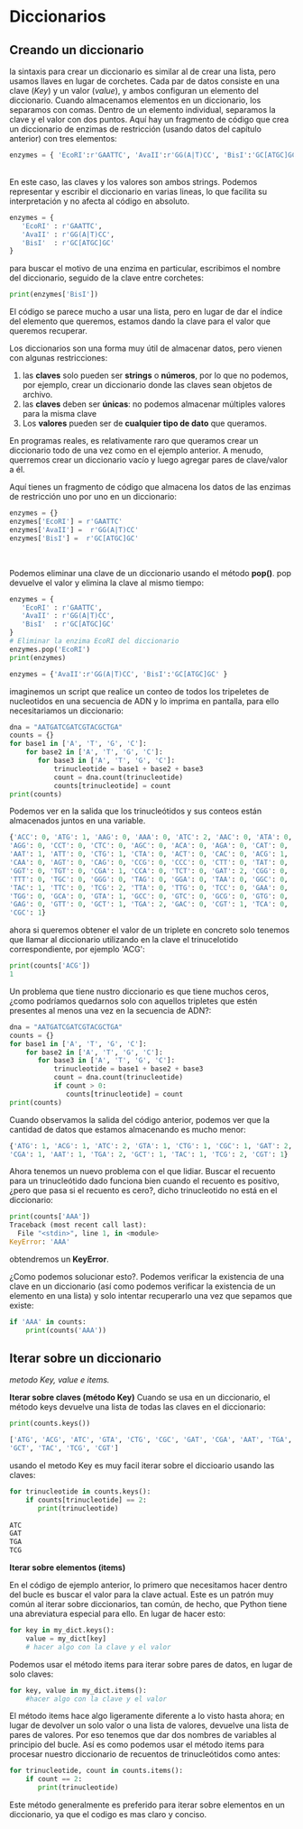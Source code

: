 # Diccionarios


Creando un diccionario
----------------------

la sintaxis para crear un diccionario es similar al de crear una lista, pero usamos llaves en lugar de corchetes. Cada par de datos consiste en una clave (*Key*) y un valor (*value*), y ambos configuran un elemento del diccionario. Cuando almacenamos elementos en un diccionario, los separamos con comas. Dentro de un elemento individual, separamos la clave y el valor con dos puntos. Aquí hay un fragmento de código que crea un diccionario de enzimas de restricción (usando datos del capítulo anterior) con tres elementos:

```python
enzymes = { 'EcoRI':r'GAATTC', 'AvaII':r'GG(A|T)CC', 'BisI':'GC[ATGC]GC' }
```
<br>
En este caso, las claves y los valores son ambos strings. Podemos representar y escribir el diccionario en varias lineas, lo que facilita su interpretación y no afecta al código en absoluto.

```python
enzymes = {
   'EcoRI' : r'GAATTC',
   'AvaII' : r'GG(A|T)CC',
   'BisI'  : r'GC[ATGC]GC'
}
```

para buscar el motivo de una enzima en particular, escribimos el nombre del diccionario, seguido de la clave entre corchetes:

```python
print(enzymes['BisI'])
```
El código se parece mucho a usar una lista, pero en lugar de dar el índice del elemento que queremos, estamos dando la clave para el valor que queremos recuperar.

Los diccionarios son una forma muy útil de almacenar datos, pero vienen con algunas restricciones:

1. las **claves** solo pueden ser **strings** o **números**, por lo que no podemos, por ejemplo, crear un diccionario donde las claves sean objetos de archivo. 
1. las **claves** deben ser **únicas**: no podemos almacenar múltiples valores para la misma clave
1. Los **valores** pueden ser de **cualquier tipo de dato** que queramos. 


En programas reales, es relativamente raro que queramos crear un diccionario todo de una vez como en el ejemplo anterior. A menudo, querremos crear un diccionario vacío y luego agregar pares de clave/valor a él.

Aquí tienes un fragmento de código que almacena los datos de las enzimas de restricción uno por uno en un diccionario:

```python
enzymes = {}
enzymes['EcoRI'] = r'GAATTC'
enzymes['AvaII'] =  r'GG(A|T)CC'
enzymes['BisI'] =  r'GC[ATGC]GC'
```
<br>

Podemos eliminar una clave de un diccionario usando el método **pop()**. pop devuelve el valor y elimina la clave al mismo tiempo:

```python
enzymes = {
   'EcoRI' : r'GAATTC',
   'AvaII' : r'GG(A|T)CC',
   'BisI'  : r'GC[ATGC]GC'
}
# Eliminar la enzima EcoRI del diccionario
enzymes.pop('EcoRI')
print(enzymes)

enzymes = {'AvaII':r'GG(A|T)CC', 'BisI':'GC[ATGC]GC' }
```

imaginemos un script que realice un conteo de todos los tripeletes de nucleotidos en una secuencia de ADN y lo imprima en pantalla, para ello necesitariamos un diccionario:

```python
dna = "AATGATCGATCGTACGCTGA"
counts = {}
for base1 in ['A', 'T', 'G', 'C']:
    for base2 in ['A', 'T', 'G', 'C']:
       for base3 in ['A', 'T', 'G', 'C']:
           trinucleotide = base1 + base2 + base3
           count = dna.count(trinucleotide)
           counts[trinucleotide] = count
print(counts)
```

Podemos ver en la salida que los trinucleótidos y sus conteos están almacenados juntos en una variable.

```python
{'ACC': 0, 'ATG': 1, 'AAG': 0, 'AAA': 0, 'ATC': 2, 'AAC': 0, 'ATA': 0,
'AGG': 0, 'CCT': 0, 'CTC': 0, 'AGC': 0, 'ACA': 0, 'AGA': 0, 'CAT': 0,
'AAT': 1, 'ATT': 0, 'CTG': 1, 'CTA': 0, 'ACT': 0, 'CAC': 0, 'ACG': 1,
'CAA': 0, 'AGT': 0, 'CAG': 0, 'CCG': 0, 'CCC': 0, 'CTT': 0, 'TAT': 0,
'GGT': 0, 'TGT': 0, 'CGA': 1, 'CCA': 0, 'TCT': 0, 'GAT': 2, 'CGG': 0,
'TTT': 0, 'TGC': 0, 'GGG': 0, 'TAG': 0, 'GGA': 0, 'TAA': 0, 'GGC': 0,
'TAC': 1, 'TTC': 0, 'TCG': 2, 'TTA': 0, 'TTG': 0, 'TCC': 0, 'GAA': 0,
'TGG': 0, 'GCA': 0, 'GTA': 1, 'GCC': 0, 'GTC': 0, 'GCG': 0, 'GTG': 0,
'GAG': 0, 'GTT': 0, 'GCT': 1, 'TGA': 2, 'GAC': 0, 'CGT': 1, 'TCA': 0,
'CGC': 1}
```
ahora si queremos obtener el valor de un triplete en concreto solo tenemos que llamar al diccionario utilizando en la clave el trinucelotido correspondiente, por ejemplo 'ACG':

```python
print(counts['ACG'])
1
```

Un problema que tiene nustro diccionario es que tiene muchos ceros, ¿como podríamos quedarnos solo con aquellos tripletes que estén presentes al menos una vez en la secuencia de ADN?:

```python
dna = "AATGATCGATCGTACGCTGA"
counts = {}
for base1 in ['A', 'T', 'G', 'C']:
    for base2 in ['A', 'T', 'G', 'C']:
       for base3 in ['A', 'T', 'G', 'C']:
           trinucleotide = base1 + base2 + base3
           count = dna.count(trinucleotide)
           if count > 0:
              counts[trinucleotide] = count
print(counts)
```

Cuando observamos la salida del código anterior, podemos ver que la cantidad de datos que estamos almacenando es mucho menor:

```python
{'ATG': 1, 'ACG': 1, 'ATC': 2, 'GTA': 1, 'CTG': 1, 'CGC': 1, 'GAT': 2,
'CGA': 1, 'AAT': 1, 'TGA': 2, 'GCT': 1, 'TAC': 1, 'TCG': 2, 'CGT': 1}
```
Ahora tenemos un nuevo problema con el que lidiar. Buscar el recuento para un trinucleótido dado funciona bien cuando el recuento es positivo, ¿pero que pasa si el recuento es cero?, dicho trinucleotido no está en el diccionario:

```python
print(counts['AAA'])
Traceback (most recent call last):
  File "<stdin>", line 1, in <module>
KeyError: 'AAA'
```

obtendremos un **KeyError**.

¿Como podemos solucionar esto?. Podemos verificar la existencia de una clave en un diccionario (así como podemos verificar la existencia de un elemento en una lista) y solo intentar recuperarlo una vez que sepamos que existe:

```python
if 'AAA' in counts:
    print(counts('AAA'))
```

Iterar sobre un diccionario
---------------------------

*metodo Key, value e items.*

**Iterar sobre claves (método Key)**
Cuando se usa en un diccionario, el método keys devuelve una lista de todas las claves en el diccionario:

```python
print(counts.keys())

['ATG', 'ACG', 'ATC', 'GTA', 'CTG', 'CGC', 'GAT', 'CGA', 'AAT', 'TGA',
'GCT', 'TAC', 'TCG', 'CGT']
```

usando el metodo Key es muy facil iterar sobre el diccioario usando las claves:
```python
for trinucleotide in counts.keys():
    if counts[trinucleotide] == 2:
       print(trinucleotide)
       
ATC
GAT
TGA
TCG    
```


**Iterar sobre elementos (items)**

En el código de ejemplo anterior, lo primero que necesitamos hacer dentro del bucle es buscar el valor para la clave actual. Este es un patrón muy común al iterar sobre diccionarios, tan común, de hecho, que Python tiene una abreviatura especial para ello. En lugar de hacer esto:

```python
for key in my_dict.keys():
	value = my_dict[key]
	# hacer algo con la clave y el valor
```

Podemos usar el método items para iterar sobre pares de datos, en lugar de solo claves:

```python
for key, value in my_dict.items():
	#hacer algo con la clave y el valor
```


El método items hace algo ligeramente diferente a lo visto hasta ahora; en lugar de devolver un solo valor o una lista de valores, devuelve una lista de pares de valores. Por eso tenemos que dar dos nombres de variables al principio del bucle. Así es como podemos usar el método items para procesar nuestro diccionario de recuentos de trinucleótidos como antes:

```python
for trinucleotide, count in counts.items():
    if count == 2:
       print(trinucleotide)
```

Este método generalmente es preferido para iterar sobre elementos en un diccionario, ya que el codigo es mas claro y conciso.
